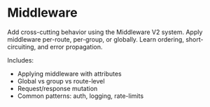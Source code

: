 # Middleware

Add cross-cutting behavior using the Middleware V2 system. Apply middleware per-route, per-group, or globally. Learn ordering, short-circuiting, and error propagation.

Includes:
- Applying middleware with attributes
- Global vs group vs route-level
- Request/response mutation
- Common patterns: auth, logging, rate-limits

